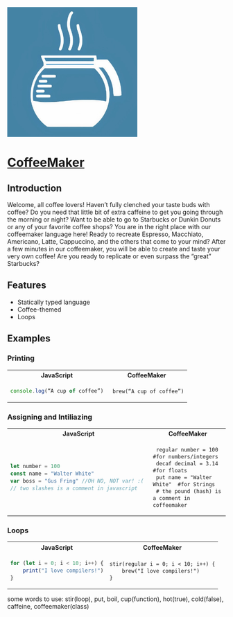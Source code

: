 <img src=./docs/imgs/logo.jpg width="300" height="300">

# [CoffeeMaker](https://github.com/RosettaYH/CoffeeMaker)

## Introduction

Welcome, all coffee lovers! Haven’t fully clenched your taste buds with coffee? Do you need that little bit of extra caffeine to get you going through the morning or night? Want to be able to go to Starbucks or Dunkin Donuts or any of your favorite coffee shops? You are in the right place with our coffeemaker language here! Ready to recreate Espresso, Macchiato, Americano, Latte, Cappuccino, and the others that come to your mind? After a few minutes in our coffeemaker, you will be able to create and taste your very own coffee! Are you ready to replicate or even surpass the “great” Starbucks?

## Features

- Statically typed language
- Coffee-themed
- Loops


## Examples

### Printing

<table>
<tr> <th>JavaScript</th><th>CoffeeMaker</th><tr>
</tr>
<td>

```javascript
console.log(“A cup of coffee”)
```

</td>

<td>

```
 brew(“A cup of coffee”)
```

</td>
</table>

### Assigning and Intiliazing 

<table>
<tr> <th>JavaScript</th><th>CoffeeMaker</th><tr>
</tr>
<td>

```javascript
let number = 100
const name = "Walter White"
var boss = "Gus Fring" //OH NO, NOT var! :( 
// two slashes is a comment in javascript 
```

</td>

<td>

```
 regular number = 100 	#for numbers/integers
 decaf decimal = 3.14 	#for floats
 put name = "Walter White" 	#for Strings
 # the pound (hash) is a comment in coffeemaker  
```

</td>
</table>

### Loops
<table>
<tr> <th>JavaScript</th><th>CoffeeMaker</th><tr>
</tr>
<td>

```javascript
for (let i = 0; i < 10; i++) {
    print("I love compilers!")
}
```

</td>

<td>

```
stir(regular i = 0; i < 10; i++) {
	brew("I love compilers!")
}
```

</td>
</table>






 some words to use: stir(loop), put, boil, cup(function), hot(true), cold(false), caffeine, coffeemaker(class)
